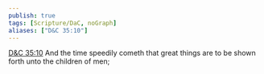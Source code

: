 ```yaml
---
publish: true
tags: [Scripture/DaC, noGraph]
aliases: ["D&C 35:10"]
---
```

[D&C 35:10](https://churchofjesuschrist.org/study/scriptures/dc-testament/dc/35?lang=eng&id=p10#p10) And the time speedily cometh that great things are to be shown forth unto the children of men;
